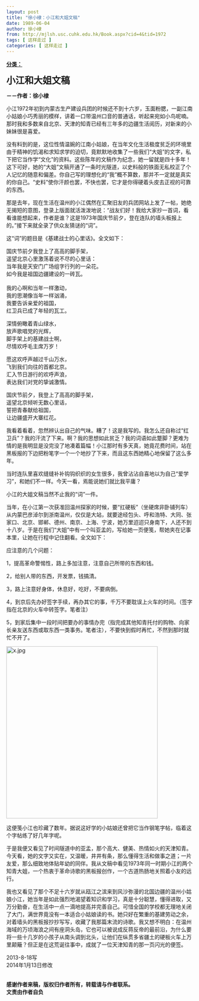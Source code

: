 ```yaml
---
layout: post
title: "徐小棣：小江和大姐文稿"
date: 1989-06-04
author: 徐小棣
from: http://mjlsh.usc.cuhk.edu.hk/Book.aspx?cid=4&tid=1972
tags: [ 这样走过 ]
categories: [ 这样走过 ]
---
```


<div style="margin: 15px 10px 10px 0px;">
 <div>
  <span id="ctl00_ContentPlaceHolder1_chapter1_SubjectLabel" style="font-weight:bold;text-decoration:underline;">
   分类：
  </span>
 </div>
 <p>
  <strong>
   <font size="5">
    小江和大姐文稿
   </font>
  </strong>
 </p>
 <p>
  <strong>
   －－作者：徐小棣
  </strong>
 </p>
 <p>
  小江1972年初到内蒙古生产建设兵团的时候还不到十六岁，玉面粉腮，一副江南小姑娘小巧秀丽的模样，讲着一口带温州口音的普通话，听起来宛如小鸟呢喃。那时我和多数来自北京、天津的知青已经有三年多的边疆生活阅历，对新来的小妹妹很是喜爱。
 </p>
 <p>
  没有料到的是，这位性情温婉的江南小姑娘，在当年文化生活极度贫乏的环境里由于精神的饥渴和求知求学的迫切，竟默默地收集了一些我们“大姐”的文字，私下把它当作学“文化”的资料。这些陈年的文稿作为纪念，她一留就是四十多年！这下可好，她的“大姐”文稿开通了一条时光隧道，以史料般的铁面无私校正了个人记忆的随意和偏差。你自己写的理想化的“我”概不算数，那并不一定就是真实的你自己。“史料”使你汗颜也罢，不快也罢，它才是你得硬着头皮去正视的可靠的东西。
 </p>
 <p>
  那是去年，现在生活在温州的小江偶然在汇聚旧友的兵团网站上发了一帖，她绝无揭短的意图，登录上版面就活泼泼地说：“战友们好！我给大家抄一首词，看看谁能想起来，作者是谁？这是1973年国庆节前夕，登在连队的墙头板报上的。”接下来就全录了供众友猜谜的“词”。
 </p>
 <p>
  这“词”的题目是《基建战士的心里话》。全文如下：
 </p>
 <p>
  国庆节前夕我登上了高高的脚手架，
  <br/>
  遥望北京心里激荡着说不尽的心里话：
  <br/>
  当年我是天安门广场组字行列的一朵花。
  <br/>
  如今我是祖国边疆建设的一砖瓦。
  <br/>
  <br/>
  我的心啊和当年一样激动，
  <br/>
  我的思潮像当年一样汹涌，
  <br/>
  我要告诉亲爱的祖国，
  <br/>
  红卫兵已成了年轻的瓦工。
 </p>
 <p>
  深情俯瞰着青山绿水，
  <br/>
  放声歌唱党的光辉，
  <br/>
  脚手架上的基建战士啊，
  <br/>
  尽情欢呼毛主席万岁！
 </p>
 <p>
  愿这欢呼声越过千山万水，
  <br/>
  飞到我们向往的首都北京。
  <br/>
  汇入节日游行的欢呼声浪，
  <br/>
  表达我们对党的挚诚激情。
 </p>
 <p>
  国庆节前夕，我登上了高高的脚手架，
  <br/>
  遥望北京倾听无数心里话，
  <br/>
  誓把青春献给祖国，
  <br/>
  让边疆盛开大寨红花。
 </p>
 <p>
  我看着看着，忽然辨认出自己的气味。糟了！这是我写的。我怎么还自称过“红卫兵”？我的汗流了下来。啊？我的思想如此贫乏？我的词语如此蹩脚？更难为情的是我明显是没完没了地凑着篇幅！小江那时有多天真，她竟花费时间，站在黑板报的下边把粉笔字一个一个地抄了下来，而且这东西她精心地保留了这么多年。
 </p>
 <p>
  当时连队里喜欢缝缝补补钩钩织织的女生很多，我曾沾沾自喜地以为自己“爱学习”，和她们不一样。今天一看，焉能说她们就比我平庸？
 </p>
 <p>
  小江的大姐文稿当然不止我的“词”一件。
 </p>
 <p>
  当年，在小江第一次获准回温州探家的时候，要“扛硬板”（坐硬席非卧铺列车）从内蒙巴彦淖尔到浙南温州，仅仅是大站，就要途经包头、呼和浩特、大同、张家口、北京、邯郸、德州、南京、上海、宁波，她万里迢迢只身南下，人还不到十八岁。于是在我们“大姐”中有一个叫亚孟的，写给她一页便笺，帮她夹在记事本里，让她在行程中记住翻看。全文如下：
 </p>
 <p>
  应注意的几个问题：
 </p>
 <p>
  1，提高革命警惕性，路上多加注意，注意自己所带的东西和钱。
 </p>
 <p>
  2，给别人带的东西，开发票，钱搞清。
 </p>
 <p>
  3，路上注意好身体，休息好，吃好，不要病倒。
 </p>
 <p>
  4，到京后先办好签字手续，再办其它的事，千万不要耽误上火车的时间。（签字指在北京的火车中转签字。笔者注）
 </p>
 <p>
  5，到家后集中一段时间把要办的事情办完（指完成其他知青托付的购物、向家长亲友送东西或取东西一类事务。笔者注），不要快到假时再忙，不然到那时就忙不开了。
 </p>
 <p>
  <img align="top" alt="x.jpg" border="0" height="454" src="http://mjlsh.usc.cuhk.edu.hk/medias/contents/1972/x.jpg" width="400"/>
 </p>
 <p>
  这便笺小江也珍藏了数年。据说这好学的小姑娘还曾把它当作钢笔字帖，临着这个字帖练了好几年字呢。
 </p>
 <p>
  于是我便又看见了时间隧道中的亚孟，那个高大、健美、热情如火的天津知青。今天看，她的文字又实在，又温暖，井井有条，那么懂得生活和做事之道；一片友爱，那么细致地体贴年幼的同伴。我从文稿中看见1973年同一时期小江的两个知青大姐，一个热衷于革命诗歌的黑板报创作，一个古道热肠地关照着小友的远行。
 </p>
 <p>
  我也又看见了那个不足十六岁就从瓯江之滨来到风沙弥漫的北国边疆的温州小姑娘小江，她当年是如此强烈地渴望着知识和学习，真是十分聪慧，懂得进取，又万分勤奋，在生活中一点一滴地提高并完善自己。可惜全国的学校都无理地关闭了大门，满世界竟没有一本适合小姑娘读的书。她只好在繁重的基建劳动之余，对着墙头的黑板报抄抄写写，收藏了我那篇末流的诗歌。我又想不明白：在温州海域的万顷海浪之间有座洞头岛，它也可以被说成反蒋反帝的最前沿，为什么要将一些十几岁的小孩子从南头调到北头，让他们在纵贯多省疆土的硬板火车上万里颠簸？但正是在这荒诞往事中，成就了一位天津知青的那一页闪光的便签。
 </p>
 <p>
  2013-8-18写
  <br/>
  2014年1月13日修改
 </p>
 <p>
  <br/>
  <strong>
   感谢作者来稿，版权归作者所有，转载请与作者联系。
   <br/>
   文责由作者自负
  </strong>
 </p>
</div>

